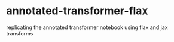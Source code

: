 # annotated-transformer-flax

replicating the annotated transformer notebook using flax and jax transforms
